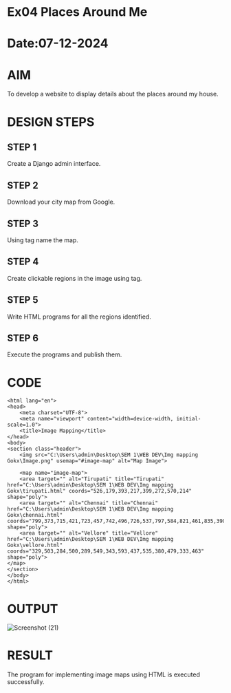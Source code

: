 # Ex04 Places Around Me
# Date:07-12-2024
# AIM
To develop a website to display details about the places around my house.

# DESIGN STEPS
## STEP 1
Create a Django admin interface.

## STEP 2
Download your city map from Google.

## STEP 3
Using <map> tag name the map.

## STEP 4
Create clickable regions in the image using <area> tag.

## STEP 5
Write HTML programs for all the regions identified.

## STEP 6
Execute the programs and publish them.

# CODE
```<!DOCTYPE html>
<html lang="en">
<head>
    <meta charset="UTF-8">
    <meta name="viewport" content="width=device-width, initial-scale=1.0">
    <title>Image Mapping</title>
</head>
<body>
<section class="header">
    <img src="C:\Users\admin\Desktop\SEM 1\WEB DEV\Img mapping Gokx\Image.png" usemap="#image-map" alt="Map Image">

    <map name="image-map">
    <area target="" alt="Tirupati" title="Tirupati" href="C:\Users\admin\Desktop\SEM 1\WEB DEV\Img mapping Gokx\tirupati.html" coords="526,179,393,217,399,272,570,214" shape="poly">
    <area target="" alt="Chennai" title="Chennai" href="C:\Users\admin\Desktop\SEM 1\WEB DEV\Img mapping Gokx\chennai.html" coords="799,373,715,421,723,457,742,496,726,537,797,584,821,461,835,390" shape="poly">
    <area target="" alt="Vellore" title="Vellore" href="C:\Users\admin\Desktop\SEM 1\WEB DEV\Img mapping Gokx\vellore.html" coords="329,503,284,500,289,549,343,593,437,535,380,479,333,463" shape="poly">
</map>
</section>
</body>
</html>
```

# OUTPUT
![Screenshot (21)](https://github.com/user-attachments/assets/e810b6e7-ce8a-4229-ba57-277373640b3e)

# RESULT
The program for implementing image maps using HTML is executed successfully.
